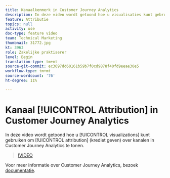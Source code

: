 ```yaml
---
title: Kanaalkenmerk in Customer Journey Analytics
description: In deze video wordt getoond hoe u visualisaties kunt gebruiken om attributie (credit geven) weer te geven over kanalen in Adobe Customer Journey Analytics.
feature: Attributie
topics: null
activity: use
doc-type: feature video
team: Technical Marketing
thumbnail: 31772.jpg
kt: 3963
role: Zakelijke praktiserer
level: Begin
translation-type: tm+mt
source-git-commit: ec3697dd60161b59b7f0cd9878f40fd9eeae30e5
workflow-type: tm+mt
source-wordcount: '76'
ht-degree: 11%

---
```



# Kanaal [!UICONTROL Attribution] in Customer Journey Analytics

In deze video wordt getoond hoe u [!UICONTROL visualizations] kunt gebruiken om [!UICONTROL attribution] (krediet geven) over kanalen in Customer Journey Analytics te tonen.

>[!VIDEO](https://video.tv.adobe.com/v/31772/?quality=12)

Voor meer informatie over Customer Journey Analytics, bezoek [documentatie](https://docs.adobe.com/content/help/en/analytics-platform/using/cja-landing.html).
